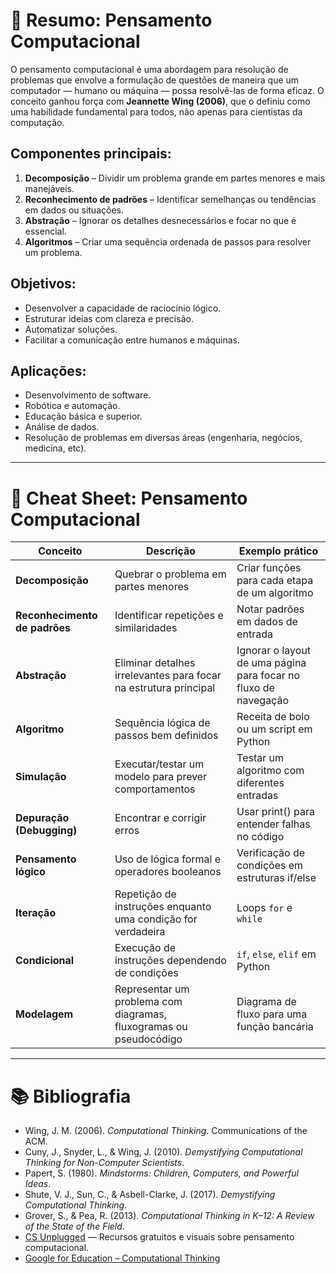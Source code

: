 # 📘 Resumo: Pensamento Computacional

O pensamento computacional é uma abordagem para resolução de problemas que envolve a formulação de questões de maneira que um computador — humano ou máquina — possa resolvê-las de forma eficaz. O conceito ganhou força com **Jeannette Wing (2006)**, que o definiu como uma habilidade fundamental para todos, não apenas para cientistas da computação.

## Componentes principais:

1. **Decomposição** – Dividir um problema grande em partes menores e mais manejáveis.  
2. **Reconhecimento de padrões** – Identificar semelhanças ou tendências em dados ou situações.  
3. **Abstração** – Ignorar os detalhes desnecessários e focar no que é essencial.  
4. **Algoritmos** – Criar uma sequência ordenada de passos para resolver um problema.

## Objetivos:

- Desenvolver a capacidade de raciocínio lógico.
- Estruturar ideias com clareza e precisão.
- Automatizar soluções.
- Facilitar a comunicação entre humanos e máquinas.

## Aplicações:

- Desenvolvimento de software.
- Robótica e automação.
- Educação básica e superior.
- Análise de dados.
- Resolução de problemas em diversas áreas (engenharia, negócios, medicina, etc).

---

# 🧠 Cheat Sheet: Pensamento Computacional

| Conceito                 | Descrição                                                                 | Exemplo prático                                  |
|--------------------------|---------------------------------------------------------------------------|--------------------------------------------------|
| **Decomposição**         | Quebrar o problema em partes menores                                      | Criar funções para cada etapa de um algoritmo    |
| **Reconhecimento de padrões** | Identificar repetições e similaridades                                   | Notar padrões em dados de entrada                |
| **Abstração**            | Eliminar detalhes irrelevantes para focar na estrutura principal          | Ignorar o layout de uma página para focar no fluxo de navegação |
| **Algoritmo**            | Sequência lógica de passos bem definidos                                  | Receita de bolo ou um script em Python          |
| **Simulação**            | Executar/testar um modelo para prever comportamentos                      | Testar um algoritmo com diferentes entradas      |
| **Depuração (Debugging)**| Encontrar e corrigir erros                                                 | Usar print() para entender falhas no código      |
| **Pensamento lógico**    | Uso de lógica formal e operadores booleanos                               | Verificação de condições em estruturas if/else   |
| **Iteração**             | Repetição de instruções enquanto uma condição for verdadeira              | Loops `for` e `while`                            |
| **Condicional**          | Execução de instruções dependendo de condições                            | `if`, `else`, `elif` em Python                   |
| **Modelagem**            | Representar um problema com diagramas, fluxogramas ou pseudocódigo        | Diagrama de fluxo para uma função bancária       |

---

# 📚 Bibliografia

- Wing, J. M. (2006). *Computational Thinking*. Communications of the ACM.  
- Cuny, J., Snyder, L., & Wing, J. (2010). *Demystifying Computational Thinking for Non-Computer Scientists*.  
- Papert, S. (1980). *Mindstorms: Children, Computers, and Powerful Ideas*.  
- Shute, V. J., Sun, C., & Asbell-Clarke, J. (2017). *Demystifying Computational Thinking*.  
- Grover, S., & Pea, R. (2013). *Computational Thinking in K–12: A Review of the State of the Field*.  
- [CS Unplugged](https://csunplugged.org/en/) — Recursos gratuitos e visuais sobre pensamento computacional.  
- [Google for Education – Computational Thinking](https://edu.google.com/intl/pt-BR/why-google/for-educators/computational-thinking/)

